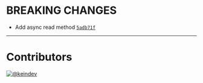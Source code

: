 # BREAKING CHANGES

- Add async read method [`5adb71f`](https://github.com/keindev/package-json-helper/commit/5adb71f75e1582c1e1b5f853b2b614c460af784d)

---

# Contributors

[![@keindev](https://avatars.githubusercontent.com/u/4527292?v=4&s=40)](https://github.com/keindev)
